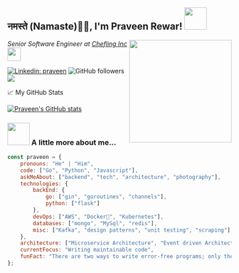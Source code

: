 <h2>नमस्ते (Namaste)🙏🏻, I'm Praveen Rewar! <img src="https://media.giphy.com/media/12oufCB0MyZ1Go/giphy.gif" width="50"></h2>
<img align='right' src="https://media.giphy.com/media/M9gbBd9nbDrOTu1Mqx/giphy.gif" width="230">
<p><em>Senior Software Engineer at <a href="http://www.chefling.com">Chefling Inc</a><img src="https://media.giphy.com/media/WUlplcMpOCEmTGBtBW/giphy.gif" width="30"> 
</em></p>

[![Linkedin: praveen](https://img.shields.io/badge/-praveen-blue?style=flat-square&logo=Linkedin&logoColor=white&link=https://www.linkedin.com/in/praveenrewar/)](https://www.linkedin.com/in/praveenrewar/)
![GitHub followers](https://img.shields.io/github/followers/praveenrewar?label=Follow&style=social)
![](https://visitor-badge.glitch.me/badge?page_id=praveenrewar.praveenrewar)

📈 My GitHub Stats

[![Praveen's GitHub stats](https://github-readme-stats.vercel.app/api?username=praveenrewar&count_private=true&show_icons=true&include_all_commits=true&theme=dark&show_owner=true)](https://github.com/praveenrewar/github-readme-stats)


### <img src="https://media.giphy.com/media/VgCDAzcKvsR6OM0uWg/giphy.gif" width="50"> A little more about me...  

```javascript
const praveen = {
    pronouns: "He" | "Him",
    code: ["Go", "Python", "Javascript"],
    askMeAbout: ["backend", "tech", "architecture", "photography"],
    technologies: {
        backEnd: {
            go: ["gin", "goroutines", "channels"],
            python: ["flask"]
        },
        devOps: ["AWS", "Docker🐳", "Kubernetes"],
        databases: ["mongo", "MySql", "redis"],
        misc: ["Kafka", "design patterns", "unit testing", "scraping"]
    },
    architecture: ["Microservice Architecture", "Event driven Architecture"],
    currentFocus: "Writing maintainable code",
    funFact: "There are two ways to write error-free programs; only the third one works"
};
```
